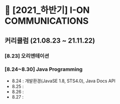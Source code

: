 # 🚀 [2021_하반기] I-ON COMMUNICATIONS
## 커리큘럼 (21.08.23 ~ 21.11.22)




### [8.23] 오리엔테이션
### [8.24~8.30] Java Programming
- 8.24 : 개발환경(JavaSE 1.8, STS4.0), Java Docs API
- 8.25 : 
- 8.26 : 
- 8.27 : 
